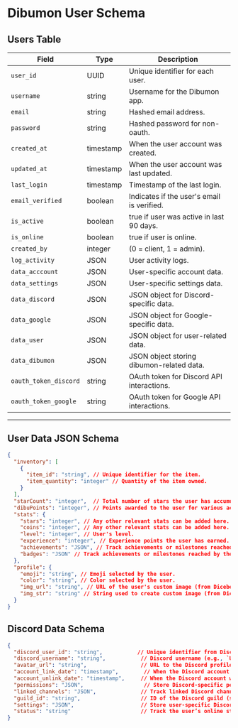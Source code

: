# Dibumon User Schema

## Users Table

| Field                       | Type        | Description                                           |
|-----------------------------|-------------|-------------------------------------------------------|
| `user_id`                   | UUID        | Unique identifier for each user.                      |
| `username`                  | string      | Username for the Dibumon app.                         |
| `email`                     | string      | Hashed email address.                                 |
| `password`                  | string      | Hashed password for non-oauth.                        |
| `created_at`                | timestamp   | When the user account was created.                    |
| `updated_at`                | timestamp   | When the user account was last updated.               |
| `last_login`                | timestamp   | Timestamp of the last login.                          |
| `email_verified`            | boolean     | Indicates if the user's email is verified.            |
| `is_active`                 | boolean     | true if user was active in last 90 days.              |
| `is_online`                 | boolean     | true if user is online.                               |
| `created_by`                | integer     | (0 = client, 1 = admin).                              |
| `log_activity`              | JSON        | User activity logs.                                   |
| `data_acccount`             | JSON        | User-specific account data.                           |
| `data_settings`             | JSON        | User-specific settings data.                          |
| `data_discord`              | JSON        | JSON object for Discord-specific data.                |
| `data_google`               | JSON        | JSON object for Google-specific data.                 |
| `data_user`                 | JSON        | JSON object for user-related data.                    |
| `data_dibumon`              | JSON        | JSON object storing dibumon-related data.             |
| `oauth_token_discord`       | string      | OAuth token for Discord API interactions.             |
| `oauth_token_google`        | string      | OAuth token for Google API interactions.              |

---

## User Data JSON Schema

```json
{
  "inventory": [
    {
      "item_id": "string", // Unique identifier for the item.
      "item_quantity": "integer" // Quantity of the item owned.
    }
  ],
  "starCount": "integer",  // Total number of stars the user has accumulated.
  "dibuPoints": "integer", // Points awarded to the user for various actions/achievements.
  "stats": {
    "stars": "integer", // Any other relevant stats can be added here.
    "coins": "integer", // Any other relevant stats can be added here.
    "level": "integer", // User's level.
    "experience": "integer", // Experience points the user has earned.
    "achievements": "JSON", // Track achievements or milestones reached by the user.
    "badges": "JSON" // Track achievements or milestones reached by the user.
  },
  "profile": {
    "emoji": "string", // Emoji selected by the user.
    "color": "string", // Color selected by the user.
    "img_url": "string", // URL of the user's custom image (from Dicebear).
    "img_str": "string" // String used to create custom image (from Dicebear).
  }
}
```

## Discord Data Schema

```json
{
  "discord_user_id": "string",           // Unique identifier from Discord.
  "discord_username": "string",           // Discord username (e.g., `User#1234`).
  "avatar_url": "string",                 // URL to the Discord profile picture.
  "account_link_date": "timestamp",        // When the Discord account was linked to Dibumon.
  "account_unlink_date": "timestamp",     // When the Discord account was unlinked from Dibumon.
  "permissions": "JSON",                   // Store Discord-specific permissions for the app.
  "linked_channels": "JSON",              // Track linked Discord channels for notifications.
  "guild_id": "string",                   // ID of the Discord guild (server) where the user is connected.
  "settings": "JSON",                     // Store user-specific Discord settings.
  "status": "string"                      // Track the user’s online status (e.g., online, idle).
}
```
